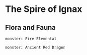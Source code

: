 # The Spire of Ignax

## Flora and Fauna

```statblock
monster: Fire Elemental
```

```statblock
monster: Ancient Red Dragon
```